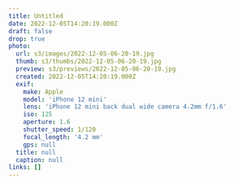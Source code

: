 ```yaml
---
title: Untitled
date: 2022-12-05T14:20:19.000Z
draft: false
drop: true
photo:
  url: s3/images/2022-12-05-06-20-19.jpg
  thumb: s3/thumbs/2022-12-05-06-20-19.jpg
  preview: s3/previews/2022-12-05-06-20-19.jpg
  created: 2022-12-05T14:20:19.000Z
  exif:
    make: Apple
    model: 'iPhone 12 mini'
    lens: 'iPhone 12 mini back dual wide camera 4.2mm f/1.6'
    iso: 125
    aperture: 1.6
    shutter_speed: 1/120
    focal_length: '4.2 mm'
    gps: null
  title: null
  caption: null
links: []
---
```

